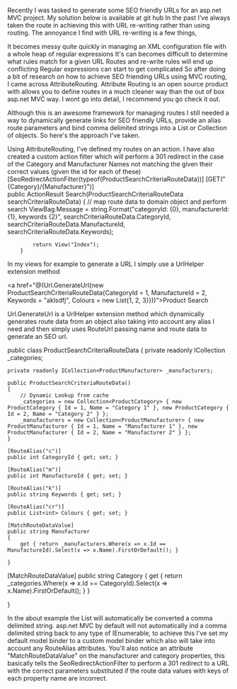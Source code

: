  
Recently I was tasked to generate some SEO friendly URLs for an asp.net MVC project. My solution below is available at git hub In the past I've always taken the route in achieving this with URL re-writing rather than using routing. The annoyance I find with URL re-writing is a few things,

It becomes messy quite quickly in managing an XML configuration file with a whole heap of regular expressions
It's can becomes difficult to determine what rules match for a given URL
Routes and re-write rules will end up conflicting
Regular expressions can start to get complicated
So after doing a bit of research on how to achieve SEO friending URLs using MVC routing, I came across AttributeRouting. Attribute Routing is an open source product with allows you to define routes in a much cleaner way than the out of box asp.net MVC way. I wont go into detail, I recommend you go check it out.
 
Although this is an awesome framework for managing routes I still needed a way to dynamically generate links for SEO friendly URLs, provide an alias route parameters and bind comma delimited strings into a List or Collection of objects. So here's the approach I've taken.
 
Using AttributeRouting, I've defined my routes on an action. I have also created a custom action filter which will perform a 301 redirect in the case of the Category and Manufacturer Names not matching the given their correct values (given the id for each of these)
        [SeoRedirectActionFilter(typeof(ProductSearchCriteriaRouteData))]
        [GET("{Category}/{Manufacturer}")]        
        public ActionResult Search(ProductSearchCriteriaRouteData searchCriteriaRouteData)
        {
            // map route data to domain object and perform search
            ViewBag.Message = string.Format("categoryId: {0}, manufacturerId: {1}, keywords {2}", searchCriteriaRouteData.CategoryId, searchCriteriaRouteData.ManufactureId, searchCriteriaRouteData.Keywords);

            return View("Index");
        } 
In my views for example to generate a URL I simply use a UrlHelper extension method

<a href="@(Url.GenerateUrl(new ProductSearchCriteriaRouteData{CategoryId = 1, ManufactureId = 2, Keywords = "aklsdfj", Colours = new List<int>{1, 2, 3}}))">Product Search</a>

Url.GenerateUrl is a UrlHelper extension method which dynamically generates route data from an object also taking into account any alias I need and then simply uses RouteUrl passing name and route data to generate an SEO url.


public class ProductSearchCriteriaRouteData
{
    private readonly ICollection<ProductCategory> _categories;

    private readonly ICollection<ProductManufacturer> _manufacturers;

    public ProductSearchCriteriaRouteData()
    {
        // Dynamic Lookup from cache
        _categories = new Collection<ProductCategory> { new ProductCategory { Id = 1, Name = "Category 1" }, new ProductCategory { Id = 2, Name = "Category 2" } };
        _manufacturers = new Collection<ProductManufacturer> { new ProductManufacturer { Id = 1, Name = "Manufacturer 1" }, new ProductManufacturer { Id = 2, Name = "Manufacturer 2" } };
    }   

    [RouteAlias("c")]
    public int CategoryId { get; set; }

    [RouteAlias("m")]
    public int ManufactureId { get; set; }

    [RouteAlias("k")]
    public string Keywords { get; set; }

    [RouteAlias("cr")]
    public List<int> Colours { get; set; }

    [MatchRouteDataValue]
    public string Manufacturer
    {
        get { return _manufacturers.Where(x => x.Id == ManufactureId).Select(x => x.Name).FirstOrDefault(); }

    }

   [MatchRouteDataValue]
   public string Category
   {
      get { return _categories.Where(x => x.Id == CategoryId).Select(x => x.Name).FirstOrDefault(); }
   }     

 }
 
 In the about example the List<int> will automatically be converted a comma delimited string. asp.net MVC by default will not automatically ind a comma delimited string back to any type of IEnumerable, to achieve this I've set my default model binder to a custom model binder which also will take into account any RouteAlias attributes. You'll also notice an attribute "MatchRouteDataValue" on the manufacturer and category properties, this basically tells the SeoRedirectActionFilter to perform a 301 redirect to a URL with the correct parameters substituted if the route data values with keys of each property name are incorrect.


 
